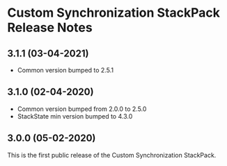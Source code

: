 # Custom Synchronization StackPack Release Notes

## 3.1.1 (03-04-2021)

- Common version bumped to 2.5.1

## 3.1.0 (02-04-2020)

- Common version bumped from 2.0.0 to 2.5.0
- StackState min version bumped to 4.3.0

## 3.0.0 (05-02-2020)

This is the first public release of the Custom Synchronization StackPack.
